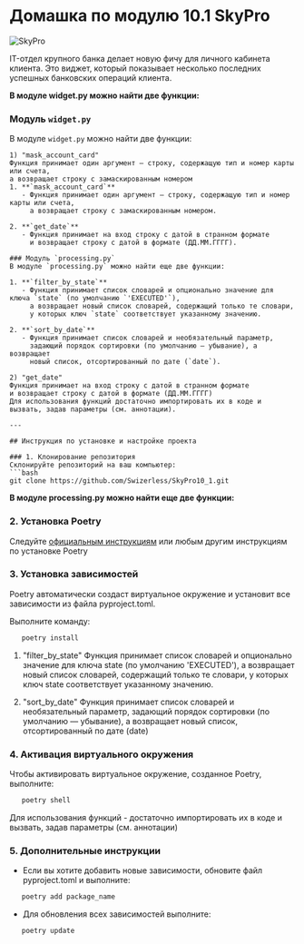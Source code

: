 # Домашка по модулю 10.1 SkyPro

![SkyPro](https://digital-academy.ru/foto/school/skypro-2.png)

IT-отдел крупного банка делает новую фичу для личного кабинета клиента. Это виджет,
   который показывает несколько последних успешных банковских операций клиента.

**В модуле widget.py можно найти две функции:**
### Модуль `widget.py`
В модуле `widget.py` можно найти две функции:

```
1) "mask_account_card" 
Функция принимает один аргумент — строку, содержащую тип и номер карты или счета,
а возвращает строку с замаскированным номером
1. **`mask_account_card`**
   - Функция принимает один аргумент — строку, содержащую тип и номер карты или счета,  
     а возвращает строку с замаскированным номером.

2. **`get_date`**
   - Функция принимает на вход строку с датой в странном формате  
     и возвращает строку с датой в формате (ДД.ММ.ГГГГ).

### Модуль `processing.py`
В модуле `processing.py` можно найти еще две функции:

1. **`filter_by_state`**
   - Функция принимает список словарей и опционально значение для ключа `state` (по умолчанию `'EXECUTED'`),  
     а возвращает новый список словарей, содержащий только те словари,  
     у которых ключ `state` соответствует указанному значению.

2. **`sort_by_date`**
   - Функция принимает список словарей и необязательный параметр,  
     задающий порядок сортировки (по умолчанию — убывание), а возвращает  
     новый список, отсортированный по дате (`date`).

2) "get_date"
Функция принимает на вход строку с датой в странном формате
и возвращает строку с датой в формате (ДД.ММ.ГГГГ)
Для использования функций достаточно импортировать их в коде и вызвать, задав параметры (см. аннотации).

---

## Инструкция по установке и настройке проекта

### 1. Клонирование репозитория
Склонируйте репозиторий на ваш компьютер:
```bash
git clone https://github.com/Swizerless/SkyPro10_1.git
```
**В модуле processing.py можно найти еще две функции:**
### 2. Установка Poetry
Следуйте [официальным инструкциям](https://python-poetry.org/docs/#installation) или любым другим инструкциям по установке Poetry

### 3. Установка зависимостей
Poetry автоматически создаст виртуальное окружение и установит все зависимости из файла pyproject.toml. 

Выполните команду:
```bash 
   poetry install
```
1) "filter_by_state"
Функция принимает список словарей и опционально
значение для ключа state (по умолчанию 'EXECUTED'),
а возвращает новый список словарей, содержащий только те словари,
у которых ключ state соответствует указанному значению.

2) "sort_by_date"
Функция принимает список словарей и необязательный параметр,
задающий порядок сортировки (по умолчанию — убывание), а возвращает
новый список, отсортированный по дате (date)

### 4. Активация виртуального окружения
Чтобы активировать виртуальное окружение, созданное Poetry, выполните:
```bash 
   poetry shell
```

Для использования функций - достаточно импортировать их в коде и вызвать, задав параметры (см. аннотации) 
### 5. Дополнительные инструкции
- Если вы хотите добавить новые зависимости, обновите файл pyproject.toml и выполните: 
```bash
   poetry add package_name
```
- Для обновления всех зависимостей выполните:
```bash
   poetry update
```